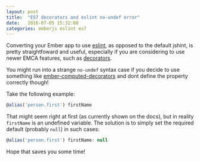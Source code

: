 ```yaml
---
layout: post
title:  "ES7 decorators and eslint no-undef error"
date:   2016-07-05 15:32:00
categories: emberjs eslint es7
---
```


Converting your Ember app to use [eslint][eslint], as opposed to the default jshint, is pretty straightfoward and useful, especially if you are considering to use newer EMCA features, such as [decorators][decorators].

You might run into a strange `no-undef` syntax case if you decide to use something like [ember-computed-decorators][ember-computed-decorators] and dont define the property correctly though!

Take the following example:

```javascript
@alias('person.first') firstName
```
That might seem right at first (as currently shown on the docs), but in reality `firstName` is an undefined variable. The solution is to simply set the required default (probably `null`) in such cases:

```javascript
@alias('person.first') firstName: null
```
Hope that saves you some time!

[decorators]: https://medium.com/google-developers/exploring-es7-decorators-76ecb65fb841
[eslint]: http://eslint.org/
[ember-computed-decorators]: https://github.com/rwjblue/ember-computed-decorators
